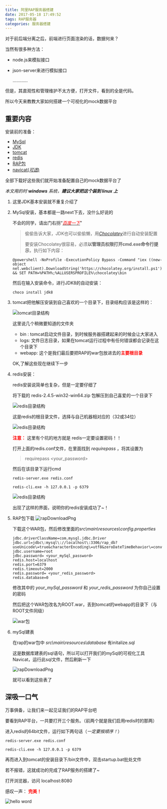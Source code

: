 ```yaml
---
title: 阿里RAP服务器搭建
date: 2017-05-18 17:49:52
tags: RAP服务器
categories: 服务器搭建
---
```

对于前后端分离之后，前端进行页面渲染的话，数据何来？

当然有很多种方法：

- node.js来模拟接口
- json-server来进行模拟接口

    …………

但是，其直观性和管理维护不太方便，打开文件，看到的全是代码。

所以今天来教教大家如何搭建一个可视化的mock数据平台

## 重要内容

安装前的准备：

-  [MySql](https://www.mysql.com/downloads/)
-  [JDK](http://www.oracle.com/technetwork/java/javase/downloads/jdk8-downloads-2133151.html)
-  [tomcat](http://tomcat.apache.org/download-80.cgi)
-  [redis](https://redis.io/download)
-  [RAP包](https://github.com/thx/RAP/releases)
-  [navicat(*可选*)](http://rj.baidu.com/soft/detail/24312.html?ald)

全部下载好这些我们就开始准备配置自己的mock数据平台了

*本文用的时 **windows** 系统，**建议大家把这个装到 linux 上***

1. 这里JDK基本安装就不重复介绍了

2. MySql安装，基本都是一路next下去，没什么好说的

    不会的同学，请出门右拐“[*<font color="red">百度一下</font>*](https://www.baidu.com)”

    > 偷偷告诉大家，JDK也可以偷偷懒，用[*Chocolatey*](https://chocolatey.org/)进行自动安装配置
    >
    > 要安装Chocolatey很容易，必须**以管理员权限打开cmd.exe命令行提示**，执行如下内容：
    >

    ```
    @powershell -NoProfile -ExecutionPolicy Bypass -Command "iex ((new-object net.webclient).DownloadString('https://chocolatey.org/install.ps1'))" && SET PATH=%PATH%;%ALLUSERSPROFILE%\chocolatey\bin
    ```
    然后在输入安装命令，进行JDK8的自动安装：
    ```
    choco install jdk8
    ```
3. tomcat把他解压安装到自己喜欢的一个目录下，目录结构应该是这样的：

    ![](./阿里RAP服务器搭建/tomcatFile.png "tomcat目录结构")

    这里说几个稍微要知道的文件夹

    - bin : tomcat启动文件目录，到时候服务器搭建起来的时候会让大家进入
    - logs: 文件日志目录，如果在tomcat运行过程中有任何错误都会记录在这个目录下
    - webapp: 这个是我们最后要把RAP的war包放进去的<font color="red">**主要根目录**</font>

    OK,了解这些现在继续下一步

4. redis安装：

    redis安装说简单也复杂，但是一定要仔细了

      将下载的 redis-2.4.5-win32-win64.zip 包解压到自己喜爱的一个目录下
      
      ![](./阿里RAP服务器搭建/redisFile.png "redis目录结构")

      这是redis的根目录文件，选择与自己机器相对应的（32或34位）

      ![](./阿里RAP服务器搭建/redis64File.png "redis目录结构")

      **<font color="red">注意：</font>** 这里有个坑的地方就是 redis一定要设置密码！！
      
      打开上面的redis.conf文件，在里面找到 *requirepass* ，将其设置为 

      > requirepass <your_password>

      然后在该目录下运行cmd

      ```
      redis-server.exe redis.conf
      ```
      ```
      redis-cli.exe -h 127.0.0.1 -p 6379
      ```
      ![](./阿里RAP服务器搭建/cmd.png "redis目录结构")

      出现了这样的界面，说明你的redis安装成功了~！
        
4. RAP包下载
    ![](./阿里RAP服务器搭建/rapDownload.png  "rapDownloadPng")
    
    下载这个WAR包，然后修改里面的*src\main\resources\config.properties*

    ```
    jdbc.driverClassName=com.mysql.jdbc.Driver
    jdbc.url=jdbc\:mysql\://localhost\:3306/rap_db?useUnicode\=true&characterEncoding\=utf8&zeroDateTimeBehavior\=convertToNull&noAccessToProcedureBodies\=true
    jdbc.username=root
    jdbc.password= <your_mySql_password>
    redis.host=localhost
    redis.port=6379
    redis.timeout=2000
    redis.password= <your_redis_password>
    redis.database=0
    ```
    修改其中的 *your_mySql_password* 和 *your_redis_password* 为你自己设置的密码

    然后把这个WAR包改名为ROOT.war，丢到tomcat的webapp的目录下（与ROOT文件同级）

    ![](./阿里RAP服务器搭建/war包.png  "war包")

5. mySql建表

    在rap的war包中 *src\main\resources\database* 有initalize.sql

    这是数据库建表的sql语句，所以可以打开我们的mySql的可视化工具Navicat，运行此sql文件，然后刷新一下

    ![](./阿里RAP服务器搭建/mySqlDB.png  "rapDownloadPng")

    就可以看到这些表了

## 深吸一口气

万事俱备，让我们来一起见证我们的RAP平台吧

要看到RAP平台，一共要打开三个服务。（前两个就是我们启用redis时的那两）

进入redis的64bit文件，运行如下两句话（*一定要按顺序！*）

```
redis-server.exe redis.conf
```

```
redis-cli.exe -h 127.0.0.1 -p 6379
```

再而进入到tomcat的安装目录下/bin文件中，双击startup.bat批处文件

若不报错，这就成功的完成了RAP服务的搭建了~

打开浏览器，访问 localhost:8080

感叹一声： <font color="red">**完美！** </font>

![](./阿里RAP服务器搭建/xiaoren.png "hello word")













